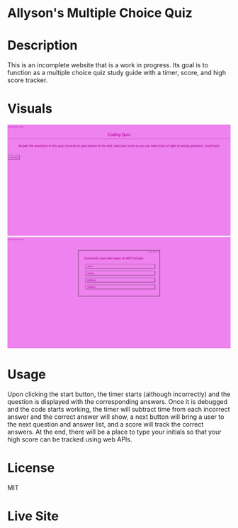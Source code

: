 # Allyson's Multiple Choice Quiz

# Description

This is an incomplete website that is a work in progress. Its goal is to function as a multiple choice quiz study guide with a timer, score, and high score tracker. 

# Visuals

![Alt text](<Screenshot 2023-07-26 180546.png>)
![Alt text](<Screenshot 2023-07-26 180606.png>)

# Usage

Upon clicking the start button, the timer starts (although incorrectly) and the question is displayed with the corresponding answers. Once it is debugged and the code starts working, the timer will subtract time from each incorrect answer and the correct answer will show, a next button will bring a user to the next question and answer list, and a score will track the correct answers. At the end, there will be a place to type your initials so that your high score can be tracked using web APIs.

# License

MIT

# Live Site
